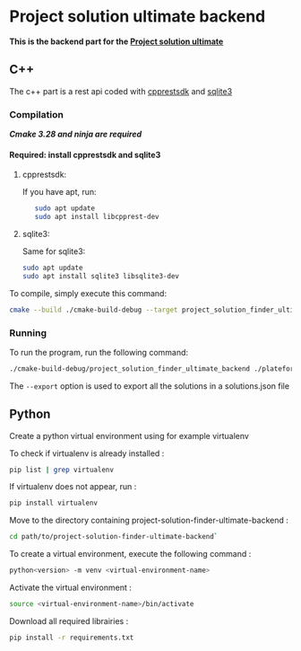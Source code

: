 # Project solution ultimate backend

**This is the backend part for
the [Project solution ultimate](https://github.com/lucley64/project-solution-finder-ultimate/tree/main)**

## C++

The c++ part is a rest api coded with [cpprestsdk](https://github.com/microsoft/cpprestsdk)
and [sqlite3](https://www.sqlite.org/cintro.html)

### Compilation

**_Cmake 3.28 and ninja are required_**

#### Required: install cpprestsdk and sqlite3

1. cpprestsdk:

   If you have apt, run:
   ```Bash
      sudo apt update
      sudo apt install libcpprest-dev
   ```

2. sqlite3:

   Same for sqlite3:
   ```Bash
   sudo apt update
   sudo apt install sqlite3 libsqlite3-dev
   ```

To compile, simply execute this command:

```Bash
cmake --build ./cmake-build-debug --target project_solution_finder_ultimate_backend -j 6
```

### Running

To run the program, run the following command:

```Bash
./cmake-build-debug/project_solution_finder_ultimate_backend ./plateforme.db [--export]
```

The `--export` option is used to export all the solutions in a solutions.json file

## Python

Create a python virtual environment using for example virtualenv

To check if virtualenv is already installed :

```Bash
pip list | grep virtualenv
```

If virtualenv does not appear, run :

```Bash
pip install virtualenv
```

Move to the directory containing project-solution-finder-ultimate-backend :

```Bash
cd path/to/project-solution-finder-ultimate-backend`
```

To create a virtual environment, execute the following command :

```Bash
python<version> -m venv <virtual-environment-name>
```

Activate the virtual environment :

```Bash
source <virtual-environment-name>/bin/activate
```

Download all required librairies :

```Bash
pip install -r requirements.txt
```

